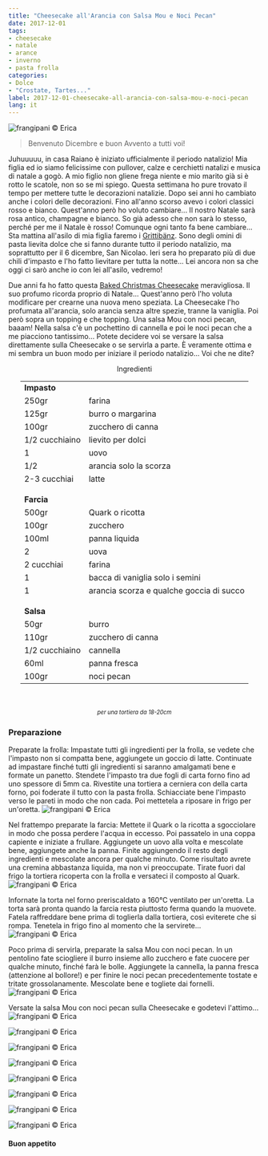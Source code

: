 ```yaml
---
title: "Cheesecake all'Arancia con Salsa Mou e Noci Pecan"
date: 2017-12-01
tags:
- cheesecake
- natale
- arance
- inverno
- pasta frolla
categories:
- Dolce
- "Crostate, Tartes..."
label: 2017-12-01-cheesecake-all-arancia-con-salsa-mou-e-noci-pecan
lang: it 
---
```

![](header.jpg "frangipani © Erica")

> Benvenuto Dicembre e buon Avvento a tutti voi!

Juhuuuuu, in casa Raiano è iniziato ufficialmente il periodo natalizio! Mia figlia ed io siamo felicissime con pullover, calze e cerchietti natalizi e musica di natale a gogò. A mio figlio non gliene frega niente e mio marito già si è rotto le scatole, non so se mi spiego. Questa settimana ho pure trovato il tempo per mettere tutte le decorazioni natalizie. Dopo sei anni ho cambiato anche i colori delle decorazioni. Fino all'anno scorso avevo i colori classici rosso e bianco. Quest'anno però ho voluto cambiare... Il nostro Natale sarà rosa antico, champagne e bianco. So già adesso che non sarà lo stesso, perché per me il Natale è rosso! Comunque ogni tanto fa bene cambiare... Sta mattina all'asilo di mia figlia faremo i <a href="https://frangipani.raiano.ch/2014-12-06-grittibaenz/" target="_blank">Grittibänz</a>. Sono degli omini di pasta lievita dolce che si fanno durante tutto il periodo natalizio, ma soprattutto per il 6 dicembre, San Nicolao. Ieri sera ho preparato più di due chili d'impasto e l'ho fatto lievitare per tutta la notte... Lei ancora non sa che oggi ci sarò anche io con lei all'asilo, vedremo! 

Due anni fa ho fatto questa <a href="https://frangipani.raiano.ch/2015-11-27-baked-christmas-cheesecake/" target="_blank">Baked Christmas Cheesecake</a> meravigliosa. Il suo profumo ricorda proprio di Natale... Quest'anno però l'ho voluta modificare per crearne una nuova meno speziata. La Cheesecake l'ho profumata all'arancia, solo arancia senza altre spezie, tranne la vaniglia. Poi però sopra un topping e che topping. Una salsa Mou con noci pecan, baaam! Nella salsa c'è un pochettino di cannella e poi le noci pecan che a me piacciono tantissimo... Potete decidere voi se versare la salsa direttamente sulla Cheesecake o se servirla a parte. È veramente ottima e mi sembra un buon modo per iniziare il periodo natalizio... Voi che ne dite?


<div id="wrapper" style="text-align: center">
  <div id="yourdiv" style="display: inline-block;">
    <div class="ingredients">
      <div class="ingredients-title">Ingredienti</div>
      <table>
        <tbody>
          <tr>
            <td colspan="2"><b>Impasto</b></td>
          </tr>
          <tr>
            <td>250gr</td>
            <td>farina</td>
          </tr>
          <tr>
            <td>125gr</td>
            <td>burro o margarina</td>
          </tr>
          <tr>
            <td>100gr</td>
            <td>zucchero di canna</td>
          </tr>
          <tr>
            <td>1/2 cucchiaino</td>
            <td>lievito per dolci</td>
          </tr>
          <tr>
            <td>1</td>
            <td>uovo</td>
          </tr>
          <tr>
            <td>1/2</td>
            <td>arancia solo la scorza</td>
          </tr>
          <tr>
            <td>2-3 cucchiai</td>
            <td>latte</td>
          </tr>
          <tr style="height: 15px;"></tr>
          <tr>          
            <td colspan="2"><b>Farcia</b></td>
          </tr>      
          <tr>
            <td>500gr</td>
            <td>Quark o ricotta</td>
          </tr>
          <tr>
            <td>100gr</td>
            <td>zucchero</td>
          </tr>
          <tr>
            <td>100ml</td>
            <td>panna liquida</td>
          </tr>
          <tr>
            <td>2</td>
            <td>uova</td>
          </tr>
          <tr>
            <td>2 cucchiai</td>
            <td>farina</td>
          </tr>
          <tr>
            <td>1</td>
            <td>bacca di vaniglia solo i semini</td>
          </tr>
          <tr>
            <td>1</td>
            <td>arancia scorza e qualche goccia di succo</td>
          </tr>
          <tr style="height: 15px;"></tr>
          <tr>          
            <td colspan="2"><b>Salsa</b></td>
          </tr>      
          <tr>
            <td>50gr</td>
            <td>burro</td>
          </tr>
          <tr>
            <td>110gr</td>
            <td>zucchero di canna</td>
          </tr>
          <tr>
            <td>1/2 cucchiaino</td>
            <td>cannella</td>
          </tr>
          <tr>
            <td>60ml</td>
            <td>panna fresca</td>
          </tr>
          <tr>
            <td>100gr</td>
            <td>noci pecan</td>     
          </tr>
        </tbody>
      </table>
      <br></br>
      <i class="pull-right" style="font-size: 80%;">per una tortiera da 18-20cm</i>
    </div>
  </div>
</div>


<h3>
  <font color="grey">
    <i class="fa-solid fa-gears"></i>
  </font> Preparazione
</h3>

Preparate la frolla: Impastate tutti gli ingredienti per la frolla, se vedete che l'impasto non si compatta bene, aggiungete un goccio di latte. Continuate ad impastare finché tutti gli ingredienti si saranno amalgamati bene e formate un panetto. Stendete l'impasto tra due fogli di carta forno fino ad uno spessore di 5mm ca. Rivestite una tortiera a cerniera con della carta forno, poi foderate il tutto con la pasta frolla. Schiacciate bene l'impasto verso le pareti in modo che non cada. Poi mettetela a riposare in frigo per un'oretta.
![](frolla.jpg "frangipani © Erica")

Nel frattempo preparate la farcia: Mettete il Quark o la ricotta a sgocciolare in modo che possa perdere l'acqua in eccesso. Poi passatelo in una coppa capiente e iniziate a frullare. Aggiungete un uovo alla volta e mescolate bene, aggiungete anche la panna. Finite aggiungendo il resto degli ingredienti e mescolate ancora per qualche minuto. Come risultato avrete una cremina abbastanza liquida, ma non vi preoccupate. Tirate fuori dal frigo la tortiera ricoperta con la frolla e versateci il composto al Quark.
![](teglia.jpg "frangipani © Erica")

Infornate la torta nel forno preriscaldato a 160°C ventilato per un'oretta. La torta sarà pronta quando la farcia resta piuttosto ferma quando la muovete. Fatela raffreddare bene prima di toglierla dalla tortiera, così eviterete che si rompa. Tenetela in frigo fino al momento che la servirete...
![](cheesecake.jpg "frangipani © Erica")

Poco prima di servirla, preparate la salsa Mou con noci pecan. In un pentolino fate sciogliere il burro insieme allo zucchero e fate cuocere per qualche minuto, finché farà le bolle. Aggiungete la cannella, la panna fresca (attenzione al bollore!) e per finire le noci pecan precedentemente tostate e tritate grossolanamente. Mescolate bene e togliete dai fornelli. 
![](salsa.jpg "frangipani © Erica")

Versate la salsa Mou con noci pecan sulla Cheesecake e godetevi l'attimo...
![](risultato1.jpg "frangipani © Erica")

![](risultato2.jpg "frangipani © Erica")

![](risultato3.jpg "frangipani © Erica")

![](risultato4.jpg "frangipani © Erica")

![](risultato5.jpg "frangipani © Erica")

![](risultato6.jpg "frangipani © Erica")

![](risultato7.jpg "frangipani © Erica")

![](risultato8.jpg "frangipani © Erica")

<h4>Buon appetito
  <font color="red">
    <i class="fa-regular fa-face-smile"></i>
  </font>
</h4>
